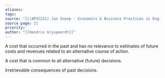 ```yaml
---
aliases: 
tags: 
source: "[[(APSC221) Jan Sneep - Economics & Business Practices in Engineering.pdf#page=21&selection=11,1,13,4|(APSC221) Jan Sneep - Economics & Business Practices in Engineering, page 21]]"
source page: 21
priority: 
author: "[[Hendrix Gryspeerdt]]"
---
```

A cost that occurred in the past and has no relevance to estimates of future costs and revenues related to an alternative course of action.

A cost that is common to all alternative (future) decisions.

Irretrievable consequences of past decisions.